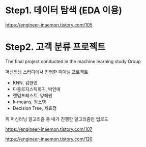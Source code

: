 # Step1. 데이터 탐색 (EDA 이용)
https://engineer-inaemon.tistory.com/105

# Step2. 고객 분류 프로젝트
The final project conducted in the machine learning study Group

머신러닝 스터디에서 진행한 파이널 프로젝트
- KNN, 김현민
- 다중로지스틱회귀, 박인애
- 랜덤포레스트, 양혜원
- k-means, 정소영
- Decision Tree, 제효정

위 머신러닝 알고리즘 중 내가 진행한 알고리즘만 업로드
 
https://engineer-inaemon.tistory.com/107

https://engineer-inaemon.tistory.com/120
